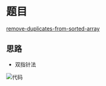 # 题目

[remove-duplicates-from-sorted-array](https://leetcode-cn.com/problems/remove-duplicates-from-sorted-array/)

## 思路

- 双指针法

![代码](https://pic1.zhimg.com/80/v2-0dcf69453425d4acdc2f5c486428820c_hd.jpg)
